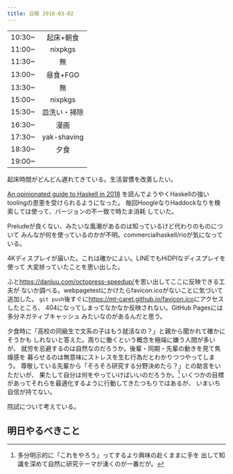 ```yaml
---
title: 日報 2018-03-02
---
```


|||
|:-|:-:|
|10:30~|起床+朝食|
|11:00~|nixpkgs|
|11:30~|無|
|13:00~|昼食+FGO|
|13:30~|無|
|15:00~|nixpkgs|
|15:30~|皿洗い・掃除|
|16:30~|漫画|
|17:30~|yak-shaving|
|18:30~|夕食|
|19:00~||

起床時間がどんどん遅れてきている。生活習慣を改善したい。

[An opinionated guide to Haskell in 2018](https://lexi-lambda.github.io/blog/2018/02/10/an-opinionated-guide-to-haskell-in-2018/)
を読んでようやくHaskellの強いtoolingの恩恵を受けられるようになった。
毎回HoogleなりHaddockなりを検索しては使って、バージョンの不一致で時たま消耗
していた。

Preludeが良くない、みたいな風潮があるのは知っているけど代わりのものについて
みんなが何を使っているのかが不明。commercialhaskell/rioが気になっている。

4Kディスプレイが届いた。これは確かによい。LINEでもHiDPIなディスプレイを使って
大変捗っていたことを思い出した。

ふと<https://danluu.com/octopress-speedup/>を思い出してここに反映できる工夫が
ないか調べる。webpagetestにかけたらfavicon.icoがないことに気づいて追加した。
`git push`後すぐに<https://mt-caret.github.io/favicon.ico>にアクセスしたところ、
404になってしまってなかなか反映されない。GitHub Pagesには多分ネガティブキャッシュ
みたいなのがあるんだと思う。

夕食時に「高校の同級生で文系の子はもう就活なの？」と親から聞かれて確かにそうかも
しれないと答えた。周りに働くという概念を極端に嫌う人間が多いが、
就労を忌避するのは自然なのだろうか。後輩・同期・先輩の動きを見て焦燥感を
募らせるのは無意味にストレスを生む行為だとわかりつつやってしまう。
尊敬している先輩から「そろそろ研究する分野決めたら？」との助言をいただいが、
果たして自分は何をやっていけばいいのだろうか。[^what-to-do]
いくつかの目標があってそれらを最適化するように行動してきたつもりではあるが、
いまいち自信が持てない。

[^what-to-do]: 多分明示的に「これをやろう」ってするより興味の赴くままに手を
出して知識を深めて自然に研究テーマが湧くのが一番だが。

院試について考えている。

<!--
- メールを出す
- JSの処理
-->

## 明日やるべきこと

